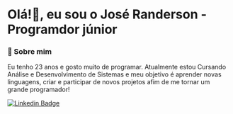 # Olá!👋, eu sou o José Randerson - Programdor júnior

### 🧑 Sobre mim
Eu tenho 23 anos e gosto muito de programar. Atualmente estou Cursando Análise e Desenvolvimento de Sistemas e meu objetivo é aprender novas linguagens, criar e participar de novos projetos afim de me tornar um grande programador!

[![Linkedin Badge](https://img.shields.io/badge/-LinkedIn-blue?style=flat-square&logo=Linkedin&logoColor=white&link=https://www.linkedin.com/in/josé-randerson-santos-da-silva-708b3215a/)](https://www.linkedin.com/in/josé-randerson-santos-da-silva-708b3215a/)

